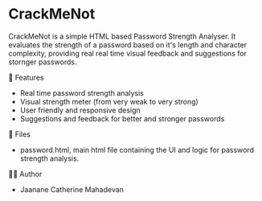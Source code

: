 # CrackMeNot

CrackMeNot is a simple HTML based Password Strength Analyser. It evaluates the strength of a password based on it's length and character complexity, providing real real time visual feedback and suggestions for stornger passwords. 

🎯 Features
- Real time password strength analysis
- Visual strength meter (from very weak to very strong)
- User friendly and responsive design
- Suggestions and feedback for better and stronger passwords

📁 Files
- password.html, main html file containing the UI and logic for password strength analysis.

👨‍💻 Author
- Jaanane Catherine Mahadevan 
